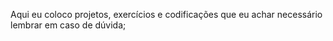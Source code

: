 Aqui eu coloco projetos, exercícios e codificações que eu achar necessário lembrar em caso de dúvida;
